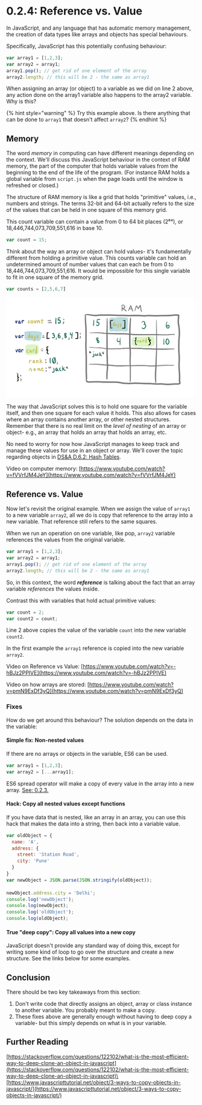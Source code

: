 # 0.2.4: Reference vs. Value

In JavaScript, and any language that has automatic memory management, the creation of data types like arrays and objects has special behaviours.

Specifically, JavaScript has this potentially confusing behaviour:

```javascript
var array1 = [1,2,3];
var array2 = array1;
array1.pop(); // get rid of one element of the array
array2.length; // this will be 2 - the same as array1 
```

When assigning an array (or object) to a variable as we did on line 2 above, any action done on the array1 variable also happens to the array2 variable. Why is this?

{% hint style="warning" %}
Try this example above. Is there anything that can be done to `array1` that doesn't affect `array2`?
{% endhint %}

## Memory

The word _memory_ in computing can have different meanings depending on the context. We'll discuss this JavaScript behaviour in the context of RAM memory, the part of the computer that holds variable values from the beginning to the end of the life of the program. (For instance RAM holds a global variable from `script.js` when the page loads until the window is refreshed or closed.)

The structure of RAM memory is like a grid that holds "primitive" values, i.e., numbers and strings. The terms 32-bit and 64-bit actually refers to the size of the values that can be held in one square of this memory grid.

This count variable can contain a value from 0 to 64 bit places (2⁶⁴), or 18,446,744,073,709,551,616 in base 10.

```javascript
var count = 15;
```

Think about the way an array or object can hold values- it's fundamentally different from holding a primitive value. This counts variable can hold an undetermined amount of number values that can each be from 0 to 18,446,744,073,709,551,616. It would be impossible for this single variable to fit in one square of the memory grid.

```javascript
var counts = [2,5,6,7]
```

![Variables can hold primitive values or complex values.](../../../.gitbook/assets/ref-v-value.jpg)

The way that JavaScript solves this is to hold one square for the variable itself, and then one square for each value it holds. This also allows for cases where an array contains another array, or other nested structures. Remember that there is no real limit on the _level of nesting_ of an array or object- e.g., an array that holds an array that holds an array, etc.

No need to worry for now how JavaScript manages to keep track and manage these values for use in an object or array. We'll cover the topic regarding objects in [DS\&A D.6.2: Hash Tables](../../algorithms/a.5-data-structures/a.5.2-hash-tables/).

Video on computer memory: [https://www.youtube.com/watch?v=fVVrfJM4JeY](https://www.youtube.com/watch?v=fVVrfJM4JeY)

## Reference vs. Value

Now let's revisit the original example. When we assign the value of `array1` to a new variable `array2`, all we do is copy that reference to the array into a new variable. That reference still refers to the same squares.

When we run an operation on one variable, like pop, `array2` variable references the values from the original variable.

```javascript
var array1 = [1,2,3];
var array2 = array1;
array1.pop(); // get rid of one element of the array
array2.length; // this will be 2 - the same as array1 
```

So, in this context, the word _**reference**_ is talking about the fact that an array variable _references_ the values inside.

Contrast this with variables that hold actual primitive values:

```javascript
var count = 2;
var count2 = count;
```

Line 2 above copies the value of the variable `count` into the new variable `count2`.

In the first example the  `array1`  reference is copied into the new variable `array2`.



Video on Reference vs Value: [https://www.youtube.com/watch?v=-hBJz2PPIVE](https://www.youtube.com/watch?v=-hBJz2PPIVE)

Video on how arrays are stored: [https://www.youtube.com/watch?v=pmN9ExDf3yQ](https://www.youtube.com/watch?v=pmN9ExDf3yQ)

### Fixes

How do we get around this behaviour? The solution depends on the data in the variable:

#### Simple fix: Non-nested values

If there are no arrays or objects in the variable, ES6 can be used.

```javascript
var array1 = [1,2,3];
var array2 = [...array1];
```

ES6 spread operator will make a copy of every value in the array into a new array. [See: 0.2.3.](0.2.3-es6-destructuring-spread-operators.md#example-make-shallow-copy-of-array)

#### Hack: Copy all nested values except functions

If you have data that is nested, like an array in an array, you can use this hack that makes the data into a string, then back into a variable value.

```javascript
var oldObject = {
  name: 'A',
  address: {
    street: 'Station Road',
    city: 'Pune'
  }
}
var newObject = JSON.parse(JSON.stringify(oldObject));

newObject.address.city = 'Delhi';
console.log('newObject');
console.log(newObject);
console.log('oldObject');
console.log(oldObject);
```

#### True "deep copy": Copy all values into a new copy

JavaScript doesn't provide any standard way of doing this, except for writing some kind of loop to go over the structure and create a new structure. See the links below for some examples.

## Conclusion

There should be two key takeaways from this section:

1. Don't write code that directly assigns an object, array or class instance to another variable. You probably meant to make a copy.
2. These fixes above are generally enough without having to deep copy a variable- but this simply depends on what is in your variable.

## Further Reading

[https://stackoverflow.com/questions/122102/what-is-the-most-efficient-way-to-deep-clone-an-object-in-javascript](https://stackoverflow.com/questions/122102/what-is-the-most-efficient-way-to-deep-clone-an-object-in-javascript)\
\
[https://www.javascripttutorial.net/object/3-ways-to-copy-objects-in-javascript/](https://www.javascripttutorial.net/object/3-ways-to-copy-objects-in-javascript/)
